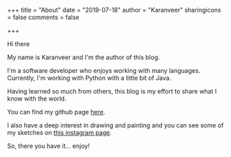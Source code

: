 +++
title = "About"
date = "2019-07-18"
author = "Karanveer"
sharingicons = false
comments = false

+++

Hi there

My name is Karanveer and I'm the author of this blog.

I'm a software developer who enjoys working with many languages. Currently, I'm working with Python with a little bit of Java.

Having learned so much from others, this blog is my effort to share what I know with the world.

You can find my github page [here](https://github.com/karanveersp).

I also have a deep interest in drawing and painting and you can see some of my sketches on [this instagram page](https://instagram.com/karanveer41).

So, there you have it... enjoy!
